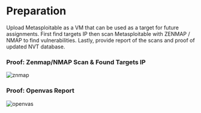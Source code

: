 # Preparation
Upload Metasploitable as a VM that can be used as a target for future assignments. First find targets IP then scan Metasploitable with ZENMAP / NMAP to find vulnerabilities. Lastly, provide report of the scans and proof of updated NVT database. 

### Proof: Zenmap/NMAP Scan & Found Targets IP
![znmap](https://user-images.githubusercontent.com/26984030/27213072-60e66b3a-5219-11e7-9eea-935f0c98d0a5.PNG)

### Proof: Openvas Report 
![openvas](https://user-images.githubusercontent.com/26984030/27213089-749822e0-5219-11e7-9b89-7400d58db8bb.PNG)
